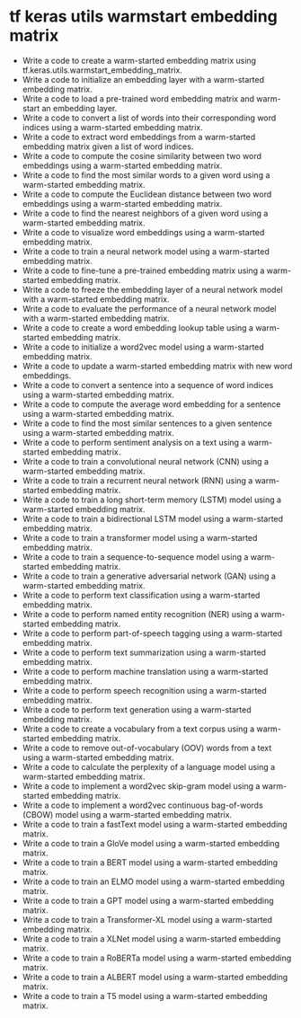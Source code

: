 # tf keras utils warmstart embedding matrix

- Write a code to create a warm-started embedding matrix using tf.keras.utils.warmstart_embedding_matrix.
- Write a code to initialize an embedding layer with a warm-started embedding matrix.
- Write a code to load a pre-trained word embedding matrix and warm-start an embedding layer.
- Write a code to convert a list of words into their corresponding word indices using a warm-started embedding matrix.
- Write a code to extract word embeddings from a warm-started embedding matrix given a list of word indices.
- Write a code to compute the cosine similarity between two word embeddings using a warm-started embedding matrix.
- Write a code to find the most similar words to a given word using a warm-started embedding matrix.
- Write a code to compute the Euclidean distance between two word embeddings using a warm-started embedding matrix.
- Write a code to find the nearest neighbors of a given word using a warm-started embedding matrix.
- Write a code to visualize word embeddings using a warm-started embedding matrix.
- Write a code to train a neural network model using a warm-started embedding matrix.
- Write a code to fine-tune a pre-trained embedding matrix using a warm-started embedding matrix.
- Write a code to freeze the embedding layer of a neural network model with a warm-started embedding matrix.
- Write a code to evaluate the performance of a neural network model with a warm-started embedding matrix.
- Write a code to create a word embedding lookup table using a warm-started embedding matrix.
- Write a code to initialize a word2vec model using a warm-started embedding matrix.
- Write a code to update a warm-started embedding matrix with new word embeddings.
- Write a code to convert a sentence into a sequence of word indices using a warm-started embedding matrix.
- Write a code to compute the average word embedding for a sentence using a warm-started embedding matrix.
- Write a code to find the most similar sentences to a given sentence using a warm-started embedding matrix.
- Write a code to perform sentiment analysis on a text using a warm-started embedding matrix.
- Write a code to train a convolutional neural network (CNN) using a warm-started embedding matrix.
- Write a code to train a recurrent neural network (RNN) using a warm-started embedding matrix.
- Write a code to train a long short-term memory (LSTM) model using a warm-started embedding matrix.
- Write a code to train a bidirectional LSTM model using a warm-started embedding matrix.
- Write a code to train a transformer model using a warm-started embedding matrix.
- Write a code to train a sequence-to-sequence model using a warm-started embedding matrix.
- Write a code to train a generative adversarial network (GAN) using a warm-started embedding matrix.
- Write a code to perform text classification using a warm-started embedding matrix.
- Write a code to perform named entity recognition (NER) using a warm-started embedding matrix.
- Write a code to perform part-of-speech tagging using a warm-started embedding matrix.
- Write a code to perform text summarization using a warm-started embedding matrix.
- Write a code to perform machine translation using a warm-started embedding matrix.
- Write a code to perform speech recognition using a warm-started embedding matrix.
- Write a code to perform text generation using a warm-started embedding matrix.
- Write a code to create a vocabulary from a text corpus using a warm-started embedding matrix.
- Write a code to remove out-of-vocabulary (OOV) words from a text using a warm-started embedding matrix.
- Write a code to calculate the perplexity of a language model using a warm-started embedding matrix.
- Write a code to implement a word2vec skip-gram model using a warm-started embedding matrix.
- Write a code to implement a word2vec continuous bag-of-words (CBOW) model using a warm-started embedding matrix.
- Write a code to train a fastText model using a warm-started embedding matrix.
- Write a code to train a GloVe model using a warm-started embedding matrix.
- Write a code to train a BERT model using a warm-started embedding matrix.
- Write a code to train an ELMO model using a warm-started embedding matrix.
- Write a code to train a GPT model using a warm-started embedding matrix.
- Write a code to train a Transformer-XL model using a warm-started embedding matrix.
- Write a code to train a XLNet model using a warm-started embedding matrix.
- Write a code to train a RoBERTa model using a warm-started embedding matrix.
- Write a code to train a ALBERT model using a warm-started embedding matrix.
- Write a code to train a T5 model using a warm-started embedding matrix.